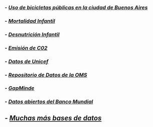 

###  - *[Uso de bicicletas públicas en la ciudad de Buenos Aires](https://data.buenosaires.gob.ar/dataset/bicicletas-publicas)*
###  - *[Mortalidad Infantil](https://data.unicef.org/wp-content/uploads/2017/10/Cause-of-Death-2017.xlsx)*
###  - *[Desnutrición Infantil](https://data.unicef.org/wp-content/uploads/2019/04/Joint-Malnutrition-Estimates-by-country-August2019.xlsx)*
###  - *[Emisión de C02](https://data.worldbank.org/indicator/EN.ATM.CO2E.PC)*
###  - *[Datos de Unicef](https://data.unicef.org/)*
### - *[Repositorio de Datos de la OMS](https://www.who.int/data/gho/)*
###  - *[GapMinde](https://www.gapminder.org/data/)*
###  - *[Datos abiertos del Banco Mundial](https://data.worldbank.org/)*
##  - *[Muchas más bases de datos](https://github.com/awesomedata/awesome-public-datasets)*
